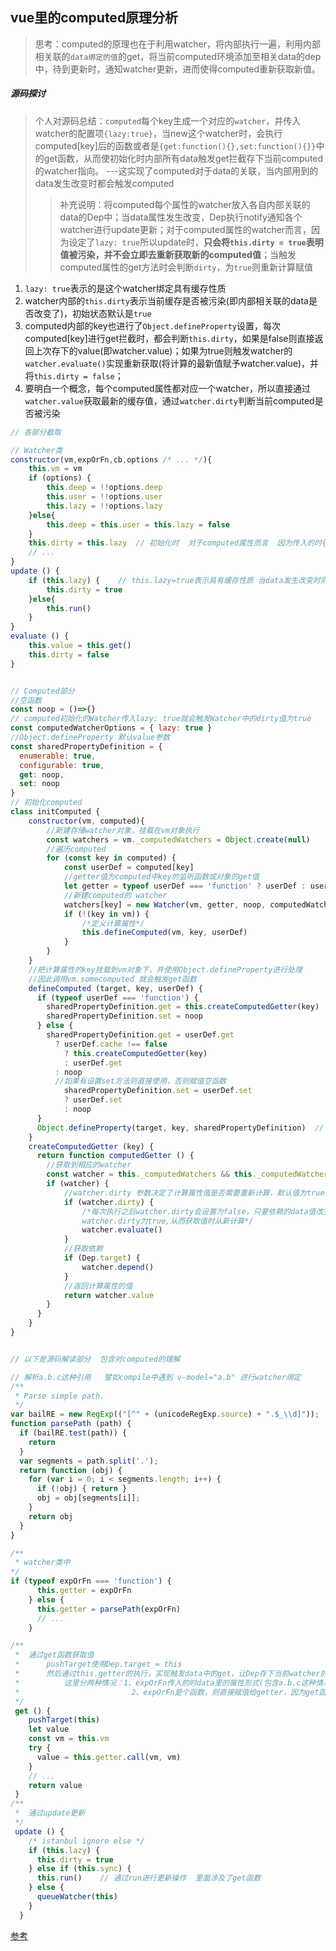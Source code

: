 ## vue里的computed原理分析

> 思考：computed的原理也在于利用watcher，将内部执行一遍，利用内部相关联的`data绑定的值`的get，将当前computed环境添加至相关data的dep中，待到更新时，通知watcher更新，进而使得computed重新获取新值。

##### 源码探讨
> 个人对源码总结：`computed`每个key生成一个对应的`watcher`，并传入watcher的配置项`{lazy:true}`，当new这个watcher时，会执行computed[key]后的函数或者是`{get:function(){},set:function(){}}`中的get函数，从而使初始化时内部所有data触发get拦截存下当前computed的watcher指向。 ---这实现了computed对于data的关联，当内部用到的data发生改变时都会触发computed
>> 补充说明：将computed每个属性的watcher放入各自内部关联的data的Dep中；当data属性发生改变，Dep执行notify通知各个watcher进行update更新；对于computed属性的watcher而言，因为设定了`lazy: true`所以update时，**只会将`this.dirty = true`表明值被污染，并不会立即去重新获取新的computed值**；当触发computed属性的get方法时会判断`dirty`，为`true`则重新计算赋值
1. `lazy: true`表示的是这个watcher绑定具有缓存性质
2. watcher内部的`this.dirty`表示当前缓存是否被污染(即内部相关联的data是否改变了)，初始状态默认是`true`
3. computed内部的key也进行了`Object.defineProperty`设置，每次computed[key]进行get拦截时，都会判断`this.dirty`，如果是false则直接返回上次存下的value(即watcher.value)；如果为true则触发watcher的`watcher.evaluate()`实现重新获取(将计算的最新值赋予watcher.value)，并将`this.dirty = false`；
4. 要明白一个概念，每个computed属性都对应一个watcher，所以直接通过`watcher.value`获取最新的缓存值，通过`watcher.dirty`判断当前computed是否被污染

```javascript
// 各部分截取

// Watcher类
constructor(vm,expOrFn,cb,options /* ... */){
    this.vm = vm
    if (options) {
        this.deep = !!options.deep
        this.user = !!options.user
        this.lazy = !!options.lazy
    }else{
        this.deep = this.user = this.lazy = false
    }
    this.dirty = this.lazy  // 初始化时  对于computed属性而言  因为传入的时{lazy: true} 所以初始状态的dirty=true  所以当第一次computed属性被get时会进行evaluate计算
    // ...
}
update () {
    if (this.lazy) {    // this.lazy=true表示具有缓存性质 当data发生改变时则设定dirty=true表示被污染 computed在get时会判断所属watcher.dirty 从而决定是否重新获取值
        this.dirty = true
    }else{
        this.run()
    }
}
evaluate () {
    this.value = this.get()
    this.dirty = false
}


// Computed部分
//空函数
const noop = ()=>{}
// computed初始化的Watcher传入lazy: true就会触发Watcher中的dirty值为true
const computedWatcherOptions = { lazy: true }
//Object.defineProperty 默认value参数
const sharedPropertyDefinition = {
  enumerable: true,
  configurable: true,
  get: noop,
  set: noop
}
// 初始化computed
class initComputed {
	constructor(vm, computed){
		//新建存储watcher对象，挂载在vm对象执行
		const watchers = vm._computedWatchers = Object.create(null)
		//遍历computed
		for (const key in computed) {
		    const userDef = computed[key]
		    //getter值为computed中key的监听函数或对象的get值
		    let getter = typeof userDef === 'function' ? userDef : userDef.get
		    //新建computed的 watcher
		    watchers[key] = new Watcher(vm, getter, noop, computedWatcherOptions)
		    if (!(key in vm)) {
		      	/*定义计算属性*/
		      	this.defineComputed(vm, key, userDef)
		    }
		}
	}
    //把计算属性的key挂载到vm对象下，并使用Object.defineProperty进行处理
    //因此调用vm.somecomputed 就会触发get函数
	defineComputed (target, key, userDef) {
	  if (typeof userDef === 'function') {
	    sharedPropertyDefinition.get = this.createComputedGetter(key)
	    sharedPropertyDefinition.set = noop
	  } else {
	    sharedPropertyDefinition.get = userDef.get
	      ? userDef.cache !== false
	        ? this.createComputedGetter(key)
	        : userDef.get
	      : noop
	      //如果有设置set方法则直接使用，否则赋值空函数
	    	sharedPropertyDefinition.set = userDef.set
	      	? userDef.set
	      	: noop
	  }
	  Object.defineProperty(target, key, sharedPropertyDefinition)  // 这里实现computed属挂载vm上
    }
    createComputedGetter (key) {
	  return function computedGetter () {
	  	//获取到相应的watcher
	    const watcher = this._computedWatchers && this._computedWatchers[key]
	    if (watcher) {
	    	//watcher.dirty 参数决定了计算属性值是否需要重新计算，默认值为true，即第一次时会调用一次
	      	if (watcher.dirty) {
	      		/*每次执行之后watcher.dirty会设置为false，只要依赖的data值改变时才会触发
	      		watcher.dirty为true,从而获取值时从新计算*/
	        	watcher.evaluate()
	      	}
	      	//获取依赖
	      	if (Dep.target) {
	        	watcher.depend()
	      	}
	      	//返回计算属性的值
	      	return watcher.value
	    }
	  }
	}
}



```


```javascript
// 以下是源码解读部分  包含对computed的理解

// 解析a.b.c这种引用   譬如compile中遇到 v-model="a.b" 进行watcher绑定
/**
 * Parse simple path.
 */
var bailRE = new RegExp(("[^" + (unicodeRegExp.source) + ".$_\\d]"));
function parsePath (path) {
  if (bailRE.test(path)) {
    return
  }
  var segments = path.split('.');
  return function (obj) {
    for (var i = 0; i < segments.length; i++) {
      if (!obj) { return }
      obj = obj[segments[i]];
    }
    return obj
  }
}

/**
 * watcher类中
*/
if (typeof expOrFn === 'function') {
      this.getter = expOrFn
    } else {
      this.getter = parsePath(expOrFn)
      // ...
    }

/**
 *  通过get函数获取值 
 *      pushTarget使用Dep.target = this
 *      然后通过this.getter的执行，实现触发data中的get，让Dep存下当前watcher的this
 *          这里分两种情况：1、expOrFn传入的时data里的属性形式(包含a.b.c这种情况)，所以this.getter = parsePath(expOrFn)解析路径，执行这个函数会返回个函数(这个函数解析链式拼接的，obj需传入vm)
 *                         2、expOrFn是个函数，则直接赋值给getter，因为get函数中pushTarget(this)，所以当getter执行时，里面用到的所有data属性，都会触发的defineProperty各自的get拦截，从而存下当前watcher的this。 ------ computed是这么实现关联的
 */ 
 get () {
    pushTarget(this)
    let value
    const vm = this.vm
    try {
      value = this.getter.call(vm, vm)
    }
    // ...
    return value
 }
/**
 *  通过update更新 
 */
 update () {
    /* istanbul ignore else */
    if (this.lazy) {
      this.dirty = true
    } else if (this.sync) {
      this.run()    // 通过run进行更新操作  里面涉及了get函数
    } else {
      queueWatcher(this)
    }
  }

```


[参考](https://zhuanlan.zhihu.com/p/62732142)
